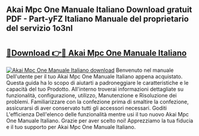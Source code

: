 ## Akai Mpc One Manuale Italiano Download gratuit PDF - Part-yFZ Italiano Manuale del proprietario del servizio 1o3nI

# <h2><a href="http://dfgrgp.blite.top/?on=Akai+Mpc+One+Manuale+Italiano">🔗Download 👉🔴 Akai Mpc One Manuale Italiano</a></h2>

[![Akai Mpc One Manuale Italiano download](https://i.imgur.com/lujVjoI.png)](http://dfgrgp.blite.top/?on=Akai+Mpc+One+Manuale+Italiano)
Benvenuto nel manuale Dell'utente per il tuo Akai Mpc One Manuale Italiano appena acquistato. Questa guida ha lo scopo di aiutarti a padroneggiare le caratteristiche e le capacità del tuo Prodotto. All'interno troverai informazioni dettagliate su funzionalità, configurazione, utilizzo, Manutenzione e Risoluzione dei problemi. Familiarizzare con la confezione prima di smaltire la confezione, assicurarsi di aver conservato tutti gli accessori necessari. Goditi L'efficienza Dell'elenco delle funzionalità mentre usi il tuo nuovo Akai Mpc One Manuale Italiano. Grazie per aver scelto noi! Apprezziamo la tua fiducia e il tuo supporto per Akai Mpc One Manuale Italiano.
